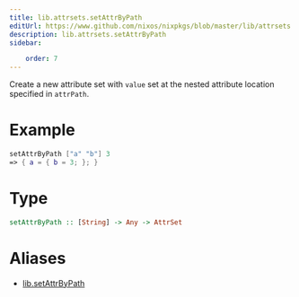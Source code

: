 ```yaml
---
title: lib.attrsets.setAttrByPath
editUrl: https://www.github.com/nixos/nixpkgs/blob/master/lib/attrsets.nix#L100C5
description: lib.attrsets.setAttrByPath
sidebar:

    order: 7
---
```


Create a new attribute set with `value` set at the nested attribute location specified in `attrPath`.

# Example

```nix
setAttrByPath ["a" "b"] 3
=> { a = { b = 3; }; }
```

# Type

```haskell
setAttrByPath :: [String] -> Any -> AttrSet
```


# Aliases

- [lib.setAttrByPath](/nix-doc-comments/reference/lib/lib-setAttrByPath)


